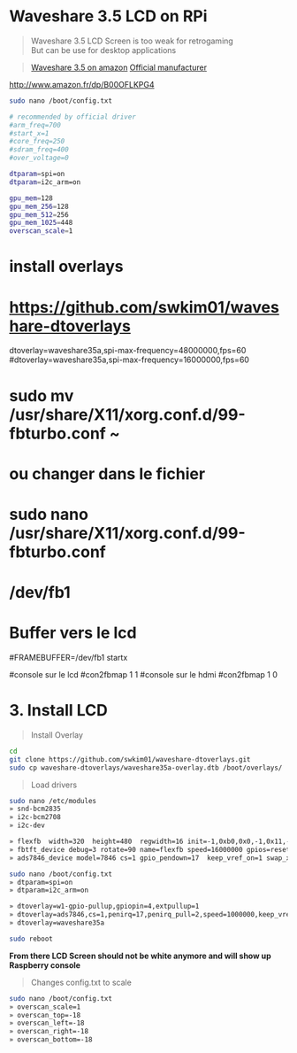 # Waveshare 3.5 LCD on RPi

> Waveshare 3.5 LCD Screen is too weak for retrogaming<br>
> But can be use for desktop applications<br>

> [Waveshare 3.5 on amazon](http://www.amazon.fr/gp/product/B00SKOPWC4?psc=1&redirect=true&ref_=oh_aui_detailpage_o06_s00)
> [Official manufacturer](http://www.waveshare.com/3.5inch-rpi-lcd-a.htm)

http://www.amazon.fr/dp/B00OFLKPG4

```bash
sudo nano /boot/config.txt

# recommended by official driver
#arm_freq=700
#start_x=1
#core_freq=250
#sdram_freq=400
#over_voltage=0

dtparam=spi=on
dtparam=i2c_arm=on

gpu_mem=128
gpu_mem_256=128
gpu_mem_512=256
gpu_mem_1025=448
overscan_scale=1
```

# install overlays
# https://github.com/swkim01/waveshare-dtoverlays
dtoverlay=waveshare35a,spi-max-frequency=48000000,fps=60
#dtoverlay=waveshare35a,spi-max-frequency=16000000,fps=60

# sudo mv /usr/share/X11/xorg.conf.d/99-fbturbo.conf ~
# ou changer dans le fichier 
# sudo nano /usr/share/X11/xorg.conf.d/99-fbturbo.conf
# /dev/fb1

# Buffer vers le lcd
#FRAMEBUFFER=/dev/fb1 startx

#console sur le lcd
#con2fbmap 1 1
#console sur le hdmi
#con2fbmap 1 0




# 3. Install LCD

> Install Overlay

```bash
cd
git clone https://github.com/swkim01/waveshare-dtoverlays.git
sudo cp waveshare-dtoverlays/waveshare35a-overlay.dtb /boot/overlays/
```

> Load drivers

```bash
sudo nano /etc/modules
» snd-bcm2835
» i2c-bcm2708
» i2c-dev

» flexfb  width=320  height=480  regwidth=16 init=-1,0xb0,0x0,-1,0x11,-2,250,-1,0x3A,0x55,-1,0xC2,0x44,-1,0xC5,0x00,0x00,0x00,0x00,-1,0xE0,0x0F,0x1F,0x1C,0x0C,0x0F,0x08,0x48,0x98,0x37,0x0A,0x13,0x04,0x11,0x0D,0x00,-1,0xE1,0x0F,0x32,0x2E,0x0B,0x0D,0x05,0x47,0x75,0x37,0x06,0x10,0x03,0x24,0x20,0x00,-1,0xE2,0x0F,0x32,0x2E,0x0B,0x0D,0x05,0x47,0x75,0x37,0x06,0x10,0x03,0x24,0x20,0x00,-1,0x36,0x28,-1,0x11,-1,0x29,-3
» fbtft_device debug=3 rotate=90 name=flexfb speed=16000000 gpios=reset:25,dc:24 fps=30
» ads7846_device model=7846 cs=1 gpio_pendown=17  keep_vref_on=1 swap_xy=1 pressure_max=255 x_plate_ohms=60 x_min=200 x_max=3900 y_min=200 y_max=3900

sudo nano /boot/config.txt
» dtparam=spi=on
» dtparam=i2c_arm=on

» dtoverlay=w1-gpio-pullup,gpiopin=4,extpullup=1
» dtoverlay=ads7846,cs=1,penirq=17,penirq_pull=2,speed=1000000,keep_vref_on=1,swapxy=1,pmax=255,xohms=60,xmin=200,xmax=3900,ymin=200,ymax=3900
» dtoverlay=waveshare35a

sudo reboot
```

**From there LCD Screen should not be white anymore and will show up Raspberry console**

> Changes config.txt to scale

```bash
sudo nano /boot/config.txt
» overscan_scale=1
» overscan_top=-18
» overscan_left=-18
» overscan_right=-18
» overscan_bottom=-18
```

